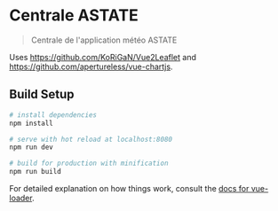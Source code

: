 # Centrale ASTATE

> Centrale de l'application météo ASTATE

Uses https://github.com/KoRiGaN/Vue2Leaflet and https://github.com/apertureless/vue-chartjs.

## Build Setup

``` bash
# install dependencies
npm install

# serve with hot reload at localhost:8080
npm run dev

# build for production with minification
npm run build
```

For detailed explanation on how things work, consult the [docs for vue-loader](http://vuejs.github.io/vue-loader).
